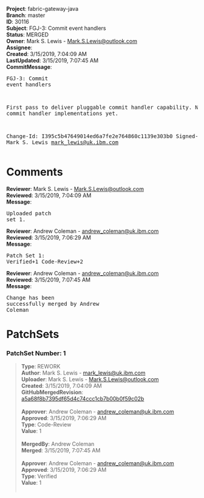 <strong>Project</strong>: fabric-gateway-java<br><strong>Branch</strong>: master<br><strong>ID</strong>: 30116<br><strong>Subject</strong>: FGJ-3: Commit event handlers<br><strong>Status</strong>: MERGED<br><strong>Owner</strong>: Mark S. Lewis - Mark.S.Lewis@outlook.com<br><strong>Assignee</strong>:<br><strong>Created</strong>: 3/15/2019, 7:04:09 AM<br><strong>LastUpdated</strong>: 3/15/2019, 7:07:45 AM<br><strong>CommitMessage</strong>:<br><pre>FGJ-3: Commit event handlers

First pass to deliver pluggable commit handler capability.
No real commit handler implementations yet.

Change-Id: I395c5b47649014ed6a7fe2e764860c1139e303b0
Signed-off-by: Mark S. Lewis <mark_lewis@uk.ibm.com>
</pre><h1>Comments</h1><strong>Reviewer</strong>: Mark S. Lewis - Mark.S.Lewis@outlook.com<br><strong>Reviewed</strong>: 3/15/2019, 7:04:09 AM<br><strong>Message</strong>: <pre>Uploaded patch set 1.</pre><strong>Reviewer</strong>: Andrew Coleman - andrew_coleman@uk.ibm.com<br><strong>Reviewed</strong>: 3/15/2019, 7:06:29 AM<br><strong>Message</strong>: <pre>Patch Set 1: Verified+1 Code-Review+2</pre><strong>Reviewer</strong>: Andrew Coleman - andrew_coleman@uk.ibm.com<br><strong>Reviewed</strong>: 3/15/2019, 7:07:45 AM<br><strong>Message</strong>: <pre>Change has been successfully merged by Andrew Coleman</pre><h1>PatchSets</h1><h3>PatchSet Number: 1</h3><blockquote><strong>Type</strong>: REWORK<br><strong>Author</strong>: Mark S. Lewis - mark_lewis@uk.ibm.com<br><strong>Uploader</strong>: Mark S. Lewis - Mark.S.Lewis@outlook.com<br><strong>Created</strong>: 3/15/2019, 7:04:09 AM<br><strong>GitHubMergedRevision</strong>: [a5a68f8b7395df65d4c74ccc1cb7b00b0f59c02b](https://github.com/hyperledger/fabric-gateway-java/commit/a5a68f8b7395df65d4c74ccc1cb7b00b0f59c02b)<br><br><strong>Approver</strong>: Andrew Coleman - andrew_coleman@uk.ibm.com<br><strong>Approved</strong>: 3/15/2019, 7:06:29 AM<br><strong>Type</strong>: Code-Review<br><strong>Value</strong>: 1<br><br><strong>MergedBy</strong>: Andrew Coleman<br><strong>Merged</strong>: 3/15/2019, 7:07:45 AM<br><br><strong>Approver</strong>: Andrew Coleman - andrew_coleman@uk.ibm.com<br><strong>Approved</strong>: 3/15/2019, 7:06:29 AM<br><strong>Type</strong>: Verified<br><strong>Value</strong>: 1<br><br></blockquote>